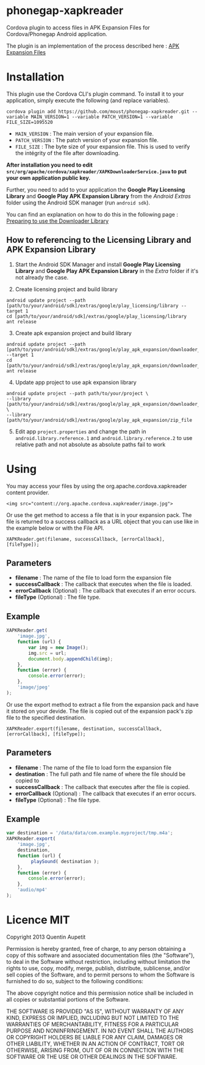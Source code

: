 phonegap-xapkreader
===================

Cordova plugin to access files in APK Expansion Files for Cordova/Phonegap Android application.

The plugin is an implementation of the process described here : [APK Expansion Files](http://developer.android.com/google/play/expansion-files.html)

# Installation

This plugin use the Cordova CLI's plugin command. To install it to your application, simply execute the following (and replace variables).

```
cordova plugin add https://github.com/moust/phonegap-xapkreader.git --variable MAIN_VERSION=1 --variable PATCH_VERSION=1 --variable FILE_SIZE=1095520
```

- `MAIN_VERSION` : The main version of your expansion file.
- `PATCH_VERSION` : The patch version of your expansion file.
- `FILE_SIZE` : The byte size of your expansion file. This is used to verify the intégrity of the file after downloading.

**After installation you need to edit `src/org/apache/cordova/xapkreader/XAPKDownloaderService.java` to put your own application public key.**

Further, you need to add to your application the __Google Play Licensing Library__ and __Google Play APK Expansion Library__ from the *Android Extras* folder using the Android SDK manager (run `android sdk`).

You can find an explanation on how to do this in the following page : [Preparing to use the Downloader Library](http://developer.android.com/google/play/expansion-files.html#Preparing)

## How to referencing to the Licensing Library and APK Expansion Library

1. Start the Android SDK Manager and install **Google Play Licensing Library** and **Google Play APK Expansion Library** in the *Extra* folder if it's not already the case.

2. Create licensing project and build library
```
android update project --path [path/to/your/android/sdk]/extras/google/play_licensing/library --target 1
cd [path/to/your/android/sdk]/extras/google/play_licensing/library
ant release
```

3. Create apk expansion project and build library
```
android update project --path [path/to/your/android/sdk]/extras/google/play_apk_expansion/downloader_library --target 1
cd [path/to/your/android/sdk]/extras/google/play_apk_expansion/downloader_library
ant release
```

4. Update app project to use apk expansion library
```
android update project --path path/to/your/project \
--library [path/to/your/android/sdk]/extras/google/play_apk_expansion/downloader_library \
--library [path/to/your/android/sdk]/extras/google/play_apk_expansion/zip_file
```

5. Edit app `project.properties` and change the path in `android.library.reference.1` and `android.library.reference.2` to use relative path and not absolute as absolute paths fail to work

# Using

You may access your files by using the org.apache.cordova.xapkreader content provider.

```
<img src="content://org.apache.cordova.xapkreader/image.jpg">
```

Or use the get method to access a file that is in your expansion pack.  The file is returned to a success callback as a URL object that you can use like in the example below or with the File API.

```
XAPKReader.get(filename, successCallback, [errorCallback], [fileType]);
```



## Parameters

- **filename** : The name of the file to load form the expansion file
- **successCallback** : The callback that executes when the file is loaded.
- **errorCallback** (Optional) : The callback that executes if an error occurs.
- **fileType** (Optional) : The file type.

## Example

```javascript
XAPKReader.get(
    'image.jpg',
    function (url) {
        var img = new Image();
        img.src = url;
        document.body.appendChild(img);
    },
    function (error) {
        console.error(error);
    },
    'image/jpeg'
);
```




Or use the export method to extract a file from the expansion pack and have it stored on your devide.  The file is copied out of the expansion pack's zip file to the specified destination.

```
XAPKReader.export(filename, destination, successCallback, [errorCallback], [fileType]);
```


## Parameters

- **filename** : The name of the file to load form the expansion file
- **destination** : The full path and file name of where the file should be copied to
- **successCallback** : The callback that executes after the file is copied.
- **errorCallback** (Optional) : The callback that executes if an error occurs.
- **fileType** (Optional) : The file type.

## Example

```javascript
var destination = '/data/data/com.example.myproject/tmp.m4a';
XAPKReader.export(
    'image.jpg',
    destination,
    function (url) {
         playSound( destination );
    },
    function (error) {
        console.error(error);
    },
    'audio/mp4'
);
```


# Licence MIT

Copyright 2013 Quentin Aupetit

Permission is hereby granted, free of charge, to any person obtaining a copy of this software and associated documentation files (the "Software"), to deal in the Software without restriction, including without limitation the rights to use, copy, modify, merge, publish, distribute, sublicense, and/or sell copies of the Software, and to permit persons to whom the Software is furnished to do so, subject to the following conditions:

The above copyright notice and this permission notice shall be included in all copies or substantial portions of the Software.

THE SOFTWARE IS PROVIDED "AS IS", WITHOUT WARRANTY OF ANY KIND, EXPRESS OR IMPLIED, INCLUDING BUT NOT LIMITED TO THE WARRANTIES OF MERCHANTABILITY, FITNESS FOR A PARTICULAR PURPOSE AND NONINFRINGEMENT. IN NO EVENT SHALL THE AUTHORS OR COPYRIGHT HOLDERS BE LIABLE FOR ANY CLAIM, DAMAGES OR OTHER LIABILITY, WHETHER IN AN ACTION OF CONTRACT, TORT OR OTHERWISE, ARISING FROM, OUT OF OR IN CONNECTION WITH THE SOFTWARE OR THE USE OR OTHER DEALINGS IN THE SOFTWARE.